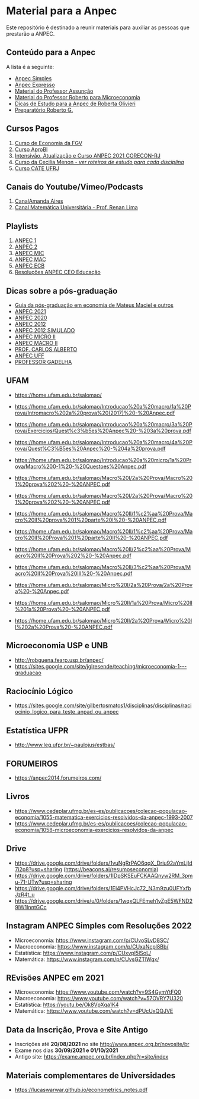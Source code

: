 # Material para a Anpec

Este repositório é destinado a reunir materiais para auxiliar as pessoas que prestarão a ANPEC.

## Conteúdo para a Anpec

A lista é a seguinte:

* [Anpec Simples](http://anpecsimples.com.br/index.php/provas-anpec-resolvidas/)
* [Anpec Expresso](https://anpecexpresso.com/materiais/)
* [Material do Professor Assunção](https://www.acjassumpcao.com/)
* [Material do Professor Roberto para Microeconomia](http://robguena.fearp.usp.br/anpec/)
* [Dicas de Estudo para a Anpec de Roberta Olivieri](https://github.com/marcelogelati/material-anpec/blob/master/ANPEC%20Dicas.pdf)
* [Preparatório Roberto G.](http://robguena.fearp.usp.br/anpec/)

## Cursos Pagos

1. [Curso de Economia da FGV](https://epge.fgv.br)
1. [Curso AproBI](https://aprobi.com.br/)
2. [Intensivão, Atualização e Curso ANPEC 2021 CORECON-RJ](http://www.corecon-rj.org.br/lista_cursos.php?t=A)
3. [Curso da Cecilia Menon - *ver roteiros de estudo para cada disciplina*](https://cursoanpec.com.br/completo2021)
4. [Curso CATE UFRJ](http://www.cursocate.com.br/)

## Canais do Youtube/Vimeo/Podcasts

1. [CanalAmanda Aires ](https://www.youtube.com/watch?v=Y57R45eOdOI&t=8s)
1. [Canal Matemática Universitária - Prof. Renan Lima](https://www.youtube.com/channel/UC6TTtp9Hdx7GUz0OjrVg1_Q)


## Playlists

1. [ANPEC 1  ](https://www.youtube.com/watch?v=EN4CeC_RC9Q&list=PLexZBks2aFAOKkHZV9-zzYDKfN973FnvD)
1. [ANPEC 2  ](https://www.youtube.com/watch?v=JBdhfplMQGk&list=PL0Og0j_FrtzO2vSdSiiXDm3gHqn44jO9A)
1. [ANPEC MIC](https://www.youtube.com/watch?v=YWTspnHXH5o&list=PLsO6cmxm450euIof8VmnRxXqGOpI0N9NC)
1. [ANPEC MAC](https://www.youtube.com/watch?v=JBdhfplMQGk&list=PL3qwlgQF8TsVHQkhc-OcD5QSvFWmJUeWq)
1. [ANPEC ECB](https://www.youtube.com/watch?v=MsReU-FNqdE&list=PL3qwlgQF8TsVuFnjplNB-ZhWgpP3YF9tV)
1. [Resoluções ANPEC CEO Educação](https://www.youtube.com/playlist?list=PLacmIjfJa2UvXdJUgwq5zOToNS7JtVvJh)

## Dicas sobre a pós-graduação

* [Guia da pós-graduação em economia de Mateus Maciel e outros](https://www.dropbox.com/sh/07fejkxd569fry9/AADO4KW4LXOHJfQihxFbAT2ba?dl=0)
* [ANPEC 2021](https://www.lncc.br/~alm/cursos/anpec21/anpec.pdf)
* [ANPEC 2020](https://www.lncc.br/~alm/cursos/anpec20/anpec.pdf)
* [ANPEC 2012](https://www.lncc.br/~alm/cursos/anpec12/anpec.pdf)
* [ANPEC 2012 SIMULADO](https://www.lncc.br/~alm/cursos/anpec12/simulado-sol.pdf)
* [ANPEC MICRO II](https://home.ufam.edu.br/salomao/Micro%20II/2a%20Prova/Micro%20II%202a%20Prova%20-%20ANPEC.pdf)
* [ANPEC MACRO II](https://home.ufam.edu.br/salomao/Macro%20II/2%C2%AA%20Prova/Macro%20II%20Prova%202%20-%20Anpec.pdf)
* [PROF. CARLOS ALBERTO](http://www.carlosalberto.pro.br/arquivos/ppm3215.pdf)
* [ANPEC UFF](https://www.professores.uff.br/anamluz/wp-content/uploads/sites/36/2017/08/Lista_anpec.pdf)
* [PROFESSOR GADELHA](https://srbgadelha.files.wordpress.com/2010/12/16-crescimento-a-longo-prazo.pdf)

## UFAM

* https://home.ufam.edu.br/salomao/    

* https://home.ufam.edu.br/salomao/Introducao%20a%20macro/1a%20Prova/Intromacro%202a%20prova%20(2017)%20-%20Anpec.pdf  
* https://home.ufam.edu.br/salomao/Introducao%20a%20macro/3a%20Prova/Exercicios/Quest%c3%b5es%20Anpec%20-%203a%20prova.pdf    
* https://home.ufam.edu.br/salomao/Introducao%20a%20macro/4a%20Prova/Quest%C3%B5es%20Anpec%20-%204a%20prova.pdf  

* https://home.ufam.edu.br/salomao/Introducao%20a%20micro/1a%20Prova/Macro%200-1%20-%20Questoes%20Anpec.pdf  


* https://home.ufam.edu.br/salomao/Macro%20I/2a%20Prova/Macro%201%20prova%202%20-%20ANPEC.pdf  
* https://home.ufam.edu.br/salomao/Macro%20I/2a%20Prova/Macro%201%20prova%202%20-%20ANPEC.pdf  
* https://home.ufam.edu.br/salomao/Macro%20II/1%c2%aa%20Prova/Macro%20II%20prova%201%20parte%20I%20-%20ANPEC.pdf  
* https://home.ufam.edu.br/salomao/Macro%20II/1%c2%aa%20Prova/Macro%20II%20Prova%201%20parte%20II%20-%20ANPEC.pdf  
* https://home.ufam.edu.br/salomao/Macro%20II/2%c2%aa%20Prova/Macro%20II%20Prova%202%20-%20Anpec.pdf  
* https://home.ufam.edu.br/salomao/Macro%20II/3%c2%aa%20Prova/Macro%20II%20Prova%20III%20-%20Anpec.pdf  

* https://home.ufam.edu.br/salomao/Micro%20I/2a%20Prova/2a%20Prova%20-%20Anpec.pdf  
* https://home.ufam.edu.br/salomao/Micro%20II/1a%20Prova/Micro%20II%201a%20Prova%20-%20ANPEC.pdf  
* https://home.ufam.edu.br/salomao/Micro%20II/2a%20Prova/Micro%20II%202a%20Prova%20-%20ANPEC.pdf  

## Microeconomia USP e UNB

- http://robguena.fearp.usp.br/anpec/  
- https://sites.google.com/site/jglresende/teaching/microeconomia-1---graduacao

## Raciocínio Lógico

- https://sites.google.com/site/gilbertosmatos1/disciplinas/disciplinas/raciocinio_logico_para_teste_anpad_ou_anpec

## Estatística UFPR

- http://www.leg.ufpr.br/~paulojus/estbas/

## FORUMEIROS

- https://anpec2014.forumeiros.com/


## Livros

- https://www.cedeplar.ufmg.br/es-es/publicacoes/colecao-populacao-economia/1055-matematica-exercicios-resolvidos-da-anpec-1993-2007
- https://www.cedeplar.ufmg.br/es-es/publicacoes/colecao-populacao-economia/1058-microeconomia-exercicios-resolvidos-da-anpec

## Drive

- https://drive.google.com/drive/folders/1vuNgRrPAO6qqX_Driu92aYmLjId7i2p8?usp=sharing  (https://beacons.ai/resumoseconomia)  
- https://drive.google.com/drive/folders/1IDpSKSEuFCKAAQnyw2RM_3pmu-71-UTw?usp=sharing
- https://drive.google.com/drive/folders/1EI4PVHcJc72_N3m9zu0UFYxfbJzR4t_u
- https://drive.google.com/drive/u/0/folders/1wqxQLFEmeh1yZpE5WFND29lW1InntGCc

## Instagram ANPEC Simples com Resoluções 2022

* Microeconomia: https://www.instagram.com/p/CUvoSLvD8SC/  
* Macroeconomia: https://www.instagram.com/p/CUxaNcpl8Bb/  
* Estatística: https://www.instagram.com/p/CUxvpl5lSoL/  
* Matemática: https://www.instagram.com/p/CUvsGZTlWqx/  

## REvisões ANPEC em 2021

* Microeconomia: https://www.youtube.com/watch?v=9S4GymYtFQ0
* Macroeconomia: https://www.youtube.com/watch?v=57OVRY7U320
* Estatística: https://youtu.be/Ok8VpXqa1K4
* Matemática: https://www.youtube.com/watch?v=dPUcUxQQJVE

## Data da Inscrição, Prova e Site Antigo

* Inscrições até **20/08/2021** no site http://www.anpec.org.br/novosite/br
* Exame nos dias **30/09/2021 e 01/10/2021**
* Antigo site: https://exame.anpec.org.br/index.php?r=site/index

## Materiais complementares de Universidades
* https://lucaswarwar.github.io/econometrics_notes.pdf

